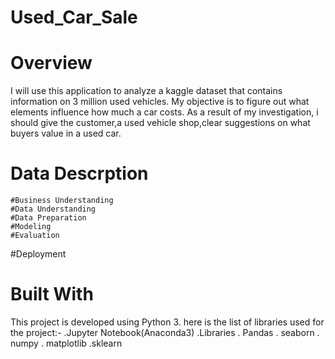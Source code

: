 # Used_Car_Sale

# Overview
I will use this application to analyze a kaggle dataset that contains information on 3 million used vehicles. My objective is to figure out what elements influence how much a car costs. As a result of my investigation, i should give the customer,a used vehicle shop,clear suggestions on what buyers value in a used car.

# Data Descrption
    #Business Understanding
    #Data Understanding
    #Data Preparation
    #Modeling
    #Evaluation
   #Deployment

# Built With
This project is developed using Python 3. here is the list of libraries used for the project:- .Jupyter Notebook(Anaconda3) .Libraries . Pandas . seaborn . numpy . matplotlib .sklearn
